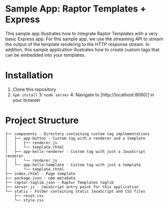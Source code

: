 Sample App: Raptor Templates + Express
======================================

This sample app illustrates how to integrate Raptor Templates with a very basic Express app. For this sample app, we use the streaming API to stream the output of the template rendering to the HTTP response stream. In addition, this sample application illustrates how to create custom tags that can be embedded into your templates.

# Installation

1. Clone this repository
2. `npm install`
3: `node server`
4: Navigate to [http://localhost:8080/] in your browser

# Project Structure

```
├── components - Directory containing custom tag implementations
│   ├── app-button - Custom tag with a renderer and a template
│   │   ├── renderer.js
│   │   └── template.rhtml
│   ├── app-hello-renderer - Custom tag with just a JavaScript renderer
│   │   └── renderer.js
│   └── app-hello-template - Custom tag with just a template
│       └── template.rhtml
├── index.rhtml - Page template
├── package.json - npm metadata
├── raptor-taglib.json - Raptor Templates taglib
├── server.js - JavaScript entry point for this application
└── static - Folder containing static JavaScript and CSS files
    ├── reset.css
    └── style.css
```